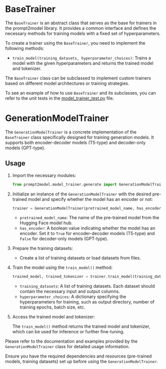 # BaseTrainer

The `BaseTrainer` is an abstract class that serves as the base for trainers in the prompt2model library. It provides a common interface and defines the necessary methods for training models with a fixed set of hyperparameters.

To create a trainer using the `BaseTrainer`, you need to implement the following methods:

- `train_model(training_datasets, hyperparameter_choices)`: Trains a model with the given hyperparameters and returns the trained model and tokenizer.

The `BaseTrainer` class can be subclassed to implement custom trainers based on different model architectures or training strategies.

To see an example of how to use `BaseTrainer` and its subclasses, you can refer to the unit tests in the [model_trainer_test.py](../../tests/model_trainer_test.py) file.

# GenerationModelTrainer

The `GenerationModelTrainer` is a concrete implementation of the `BaseTrainer` class specifically designed for training generation models. It supports both encoder-decoder models (T5-type) and decoder-only models (GPT-type).

## Usage

1. Import the necessary modules:

   ```python
   from prompt2model.model_trainer.generate import GenerationModelTrainer
   ```

2. Initialize an instance of the `GenerationModelTrainer` with the desired pre-trained model and specify whether the model has an encoder or not:

   ```python
   trainer = GenerationModelTrainer(pretrained_model_name, has_encoder)
   ```

   - `pretrained_model_name`: The name of the pre-trained model from the Hugging Face model hub.
   - `has_encoder`: A boolean value indicating whether the model has an encoder. Set it to `True` for encoder-decoder models (T5-type) and `False` for decoder-only models (GPT-type).

3. Prepare the training datasets:

   - Create a list of training datasets or load datasets from files.

4. Train the model using the `train_model()` method:

   ```python
   trained_model, trained_tokenizer = trainer.train_model(training_datasets, hyperparameter_choices)
   ```

   - `training_datasets`: A list of training datasets. Each dataset should contain the necessary input and output columns.
   - `hyperparameter_choices`: A dictionary specifying the hyperparameters for training, such as output directory, number of training epochs, batch size, etc.

5. Access the trained model and tokenizer:

   The `train_model()` method returns the trained model and tokenizer, which can be used for inference or further fine-tuning.

Please refer to the documentation and examples provided by the `GenerationModelTrainer` class for detailed usage information.

Ensure you have the required dependencies and resources (pre-trained models, training datasets) set up before using the `GenerationModelTrainer`.